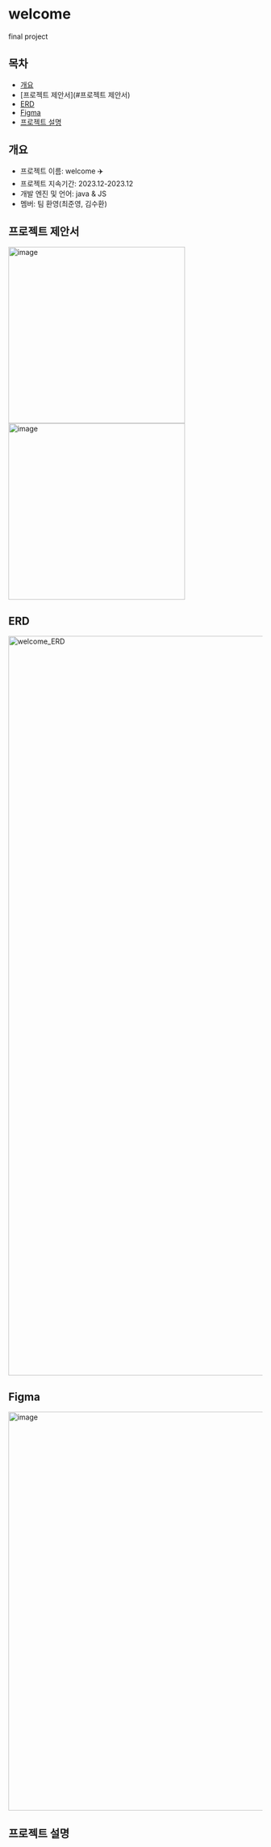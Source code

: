 # welcome
final project

## 목차
  - [개요](#개요)
  - [프로젝트 제안서](#프로젝트 제안서)
  - [ERD](#ERD)
  - [Figma](#Figma)
  - [프로젝트 설명](#프로젝트설명)
    
## 개요
- 프로젝트 이름: welcome ✈️
- 프로젝트 지속기간: 2023.12-2023.12
- 개발 엔진 및 언어: java & JS 
- 멤버: 팀 환영(최준영, 김수환)

## 프로젝트 제안서
<img width="350" alt="image" src="https://github.com/junyoung-choe/welcome/assets/83858869/cc6c4fec-8b6e-4daa-b432-89befca7cc95">
<img width="350" alt="image" src="https://github.com/junyoung-choe/welcome/assets/83858869/c6e28833-df51-47d2-adbc-e8764cf48c99">

## ERD
<img width="1467" alt="welcome_ERD" src="https://github.com/junyoung-choe/welcome/assets/83858869/d992b68e-2288-45bf-ad08-e5ff8b8d67a5">

## Figma
<img width="791" alt="image" src="https://github.com/junyoung-choe/welcome/assets/83858869/3109dc16-cd8f-4e31-8ef8-aca95d76630e">

## 프로젝트 설명

